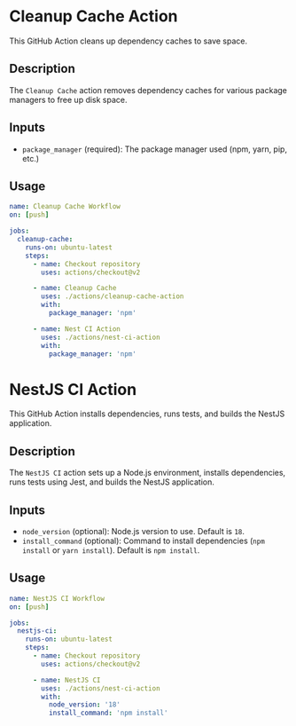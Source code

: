 # Cleanup Cache Action

This GitHub Action cleans up dependency caches to save space.

## Description

The `Cleanup Cache` action removes dependency caches for various package managers to free up disk space.

## Inputs

- `package_manager` (required): The package manager used (npm, yarn, pip, etc.)

## Usage

```yaml
name: Cleanup Cache Workflow
on: [push]

jobs:
  cleanup-cache:
    runs-on: ubuntu-latest
    steps:
      - name: Checkout repository
        uses: actions/checkout@v2

      - name: Cleanup Cache
        uses: ./actions/cleanup-cache-action
        with:
          package_manager: 'npm'

      - name: Nest CI Action
        uses: ./actions/nest-ci-action
        with:
          package_manager: 'npm'
```

# NestJS CI Action

This GitHub Action installs dependencies, runs tests, and builds the NestJS application.

## Description

The `NestJS CI` action sets up a Node.js environment, installs dependencies, runs tests using Jest, and builds the NestJS application.

## Inputs

- `node_version` (optional): Node.js version to use. Default is `18`.
- `install_command` (optional): Command to install dependencies (`npm install` or `yarn install`). Default is `npm install`.

## Usage

```yaml
name: NestJS CI Workflow
on: [push]

jobs:
  nestjs-ci:
    runs-on: ubuntu-latest
    steps:
      - name: Checkout repository
        uses: actions/checkout@v2

      - name: NestJS CI
        uses: ./actions/nest-ci-action
        with:
          node_version: '18'
          install_command: 'npm install'